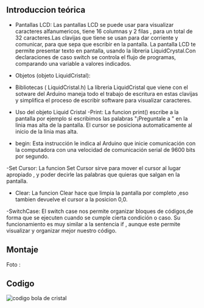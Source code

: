 ## Introduccion teórica

- Pantallas LCD:
 Las pantallas LCD se puede usar para visualizar caracteres alfanumericos, tiene 16 columnas y 2 filas , para un total de 32 caracteres.Las clavijas que tiene 
 se usan para dar corriente y comunicar, para que sepa que escribir en la pantalla.
 La pantalla LCD te permite presentar texto en pantalla, usando la libreria LiquidCrystal.Con declaraciones de caso switch se controla el flujo de programas, comparando
 una variable a valores indicados.
 
- Objetos (objeto LiquidCristal):



- Bibliotecas ( LiquidCristal.h)
 La libreria LiquidCristal que viene con el sotware del Arduino maneja todo el trabajo de escritura en estas clavijas y simplifica el proceso de escribir software 
 para visualizar caracteres.

- Uso del objeto Liquid Cristal 
-Print: 
La funcion print() escribe a la pantalla por ejemplo si escribimos las palabras "¡Preguntale a " en la linia mas alta de la pantalla.
El cursor se posiciona automaticamente al inicio de la linia mas alta.


- begin:
 Esta instrucción le indica al Arduino que inicie comunicación con la computadora con una velocidad de comunicación serial de 9600 bits por segundo.

-Set Cursor:
La funcion Set Cursor sirve para mover el cursor al lugar apropiado , y poder decirle las palabras que quieras que salgan en la pantalla.

- Clear: 
La funcion Clear hace que limpia la pantalla por completo ,eso tambien devuelve el cursor a la posicion 0,0.

-SwitchCase:
El switch case nos permite organizar bloques de códigos,de forma que se ejecuten cuando se cumple cierta condición o caso.
Su funcionamiento es muy similar a la sentencia if , aunque este permite visualizar y organizar mejor nuestro código.


## Montaje 
Foto :

## Codigo

![codigo bola de cristal](https://github.com/aRnAu1012/arduino./blob/main/bola_de_cristal.ino)

